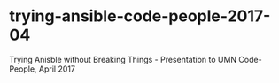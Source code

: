 # trying-ansible-code-people-2017-04
Trying Anisble without Breaking Things - Presentation to UMN Code-People, April 2017

